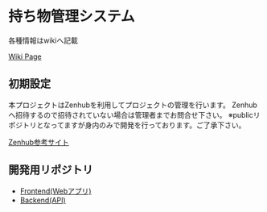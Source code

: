 # 持ち物管理システム
各種情報はwikiへ記載

[Wiki Page](../../wiki)

## 初期設定
本プロジェクトはZenhubを利用してプロジェクトの管理を行います。
Zenhubへ招待するので招待されていない場合は管理者までお問合せ下さい。
※publicリポジトリとなってますが身内のみで開発を行っております。ご了承下さい。

[Zenhub参考サイト](https://qiita.com/keitakn/items/43a4e8b8e4524c75849f)


## 開発用リポジトリ
- [Frontend(Webアプリ)](https://github.com/toshiki-anraku/item_management-web)
- [Backend(API)](https://github.com/toshiki-anraku/item_management-api)
